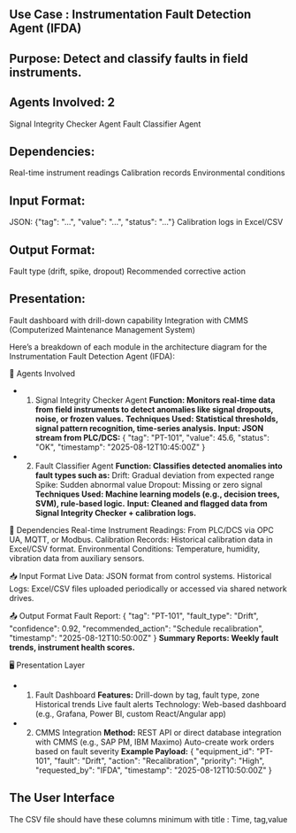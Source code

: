 ## Use Case : Instrumentation Fault Detection Agent (IFDA)
## Purpose: Detect and classify faults in field instruments.
## Agents Involved: 2
Signal Integrity Checker Agent
Fault Classifier Agent
## Dependencies:
Real-time instrument readings
Calibration records
Environmental conditions
## Input Format:
JSON: {"tag": "...", "value": "...", "status": "..."}
Calibration logs in Excel/CSV
## Output Format:
Fault type (drift, spike, dropout)
Recommended corrective action
## Presentation:
Fault dashboard with drill-down capability
Integration with CMMS (Computerized Maintenance Management System)

Here’s a breakdown of each module in the architecture diagram for the Instrumentation Fault Detection Agent (IFDA):

🧠 Agents Involved
- 1. Signal Integrity Checker Agent
**Function: Monitors real-time data from field instruments to detect anomalies like signal dropouts, noise, or frozen values.**
**Techniques Used: Statistical thresholds, signal pattern recognition, time-series analysis.**
**Input: JSON stream from PLC/DCS:**
{
"tag": "PT-101",
"value": 45.6,
"status": "OK",
"timestamp": "2025-08-12T10:45:00Z"
}
- 2. Fault Classifier Agent
**Function: Classifies detected anomalies into fault types such as:**
Drift: Gradual deviation from expected range
Spike: Sudden abnormal value
Dropout: Missing or zero signal
**Techniques Used: Machine learning models (e.g., decision trees, SVM), rule-based logic.**
**Input: Cleaned and flagged data from Signal Integrity Checker + calibration logs.**

🔗 Dependencies
Real-time Instrument Readings: From PLC/DCS via OPC UA, MQTT, or Modbus.
Calibration Records: Historical calibration data in Excel/CSV format.
Environmental Conditions: Temperature, humidity, vibration data from auxiliary sensors.

📥 Input Format
Live Data: JSON format from control systems.
Historical Logs: Excel/CSV files uploaded periodically or accessed via shared network drives.

📤 Output Format
Fault Report:
{
"tag": "PT-101",
"fault_type": "Drift",
"confidence": 0.92,
"recommended_action": "Schedule recalibration",
"timestamp": "2025-08-12T10:50:00Z"
}
**Summary Reports: Weekly fault trends, instrument health scores.**

🖥️ Presentation Layer
- 1. Fault Dashboard
**Features:**
Drill-down by tag, fault type, zone
Historical trends
Live fault alerts
Technology: Web-based dashboard (e.g., Grafana, Power BI, custom React/Angular app)
- 2. CMMS Integration
**Method:**
REST API or direct database integration with CMMS (e.g., SAP PM, IBM Maximo)
Auto-create work orders based on fault severity
**Example Payload:**
{
"equipment_id": "PT-101",
"fault": "Drift",
"action": "Recalibration",
"priority": "High",
"requested_by": "IFDA",
"timestamp": "2025-08-12T10:50:00Z"
}

## The User Interface



The CSV file should have these columns minimum with title : Time, tag,value



